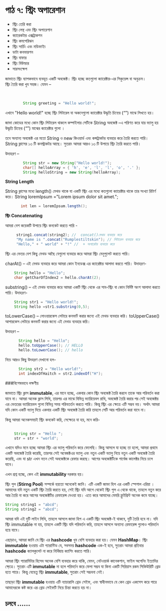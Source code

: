 # পাঠ ৭: স্ট্রিং  অপারেশান  

* স্ট্রিং তেরি করা
* স্ট্রিং লেন্থ এবং স্ট্রিং অপারেশান
* ক্যারেকটার এক্সট্রাকশন
* স্ট্রিং কমপেরিঝন
* স্ট্রিং সার্চিং এবং মডিফাইং
* ডাটা কনভারশন
* স্ট্রিং বাফার
* স্ট্রিং বিউল্ডার
* সারসংক্ষেপ



জাভাতে স্ট্রিং ব্যাপকভাবে ব্যবহৃত একটি অবজেক্ট। স্ট্রিং হচ্ছে কতগুলো ক্যারেক্টার-এর সিকুয়েন্স বা অনুক্রম।  
স্ট্রিং তৈরি করা খুব সহজ। 
যেমন – 

‌
```java
		String greeting = "Hello world!"; 

```


এখানে "Hello world!" হচ্ছে স্ট্রিং লিটারেল যা অকনেগুলো ক্যারেক্টার উদ্ধৃতি চিহ্নের (“”) মাঝে লিখতে হয়। 

জাভা কোডের মধ্যে কোন স্ট্রিং লিটারেল থাকলে কম্পাইলার সেটিকে  String অবজেক্ট –এ পরিণত করে যার ভ্যালু হয় উদ্ধৃতি চিহ্নের (“”) মাঝের ক্যারেক্টার গুলো । 

তবে অন্যান্য অবজেক্ট এর মতো String ও new কিওয়ার্ড এবং কন্সট্রাকটর ব্যবহার করে তৈরি করতে পারি। String ক্লাসের ১৩ টি কনস্ট্রাকটর আছে। সুতরাং আমরা আরও ১৩ টি উপায়ে স্ট্রিং তৈরি করতে পারি। 

উদাহরণ – 

```java
		String str = new String("Hello world!");
        char[] helloArray = { 'h', 'e', 'l', 'l', 'o', '.' };
        String helloString = new String(helloArray);

```

**String Length**

String ক্লাসের মধ্যে length() মেথড থাকে যা একটি স্ট্রিং এর মধ্যে কতগুলো ক্যারেক্টার থাকে তার সংখ্যা রিটার্ণ করে। 
String loremIpsum ="Lorem ipsum dolor sit amet.";
     	
```java       
       int len = loremIpsum.length();
```

**স্ট্রিং Concatenating**


আমরা বেশ কয়েকটি উপায়ে স্ট্রিং কনকেট করতে পারি -  

```java    
     string1.concat(string2); //  concat()মেথড ব্যবহার করে 
     "My name is ".concat("Rumplestiltskin"); // লিটারেল ব্যবহার করে 
     "Hello," + " world" + "!" //  + অপারেটর ব্যবহার করে 
```

স্ট্রিং এর ভেতর বেশ কিছু মেথড আছৈ যেগুলো ব্যবহার করে আমরা  স্ট্রিং মেনুপুলেট করতে পারি। 


charAt() – এই মেথড ব্যবহার করে আমরা কোন ইনডেক্স এর ক্যারেক্টার আলাদা করতে পারি। উদাহরণ- 
 
```java     
    String hello = "Hello";
    char getCharOfIndex2 = hello.charAt(2);
```

substring() – এই মেথড ব্যবহার করে আমরা একটি স্ট্রিং থেকে এর সাব-স্ট্রিং বা কোন নির্দিষ্ট অংশ আলাদা করতে পারি। 
উদাহরণ- 

```java
	String str1 = "Hello world!";
	String hello =str1.substring(0,5);
```

toLowerCase() – লোওয়ারকেস লেটারে কনভার্ট করার জন্যে এই মেথড ব্যবহার করি। 
toUpperCase() আপারকেস লেটারে কনভার্ট করার জন্যে এই মেথড ব্যবহার করি। 

উদাহরণ –

```java
      String hello = "Hello";
      hello.toUpperCase(); // HELLO
      hello.toLowerCase(); // hello 
```

নিচে আরও কিছু উদহরণ দেখানো হল-

```java
      String str2 = "Hello world!"; 
      int indexOfHaitch = str2.indexOf("H");
```


###বিশেষভাবে লক্ষণীয়  


জাভাতে স্ট্রিং ক্লাস **immutable**, এর মানে হচ্ছে, একবার কোন স্ট্রিং অবজেক্ট তৈরি করলে তাকে আর পরিবর্তন করা যাবে না। আমরা অনেক ক্লাস লিখি, তারপর এর মাঝে বিভিন্ন ভ্যারিয়েবল রাখি, অবজেক্ট তৈরি করার পর সেই অবজেক্টর এর ভেতরের ভ্যারিয়েবল গুলো বিভিন্ন সময় পরিবতর্তন করতে পারি। কিন্তু স্ট্রিং এর ক্ষেত্রে এটি সম্ভব নয়। অর্থাৎ আমরা যদি কোন একটি ভ্যালু দিয়ে একবার একটি স্ট্রিং অবজেক্ট তৈরি করি তাহলে সেটি আর পরিবর্তন করা যাবে না।

কিন্তু আমরা অনেকসময়ই স্ট্রিং কনকেট করি, সেক্ষেত্রে যা হয়, মনে করি-

```java
‌‌‌‌‌‌‌‌‌
    String str = "Hello ";
    str = str + "world";

````

এখানে যদিও মনে হচ্ছে আমরা স্ট্রিং এর ভ্যালু পরিবর্তন করে ফেলেছি। কিন্তু আসলে যা হচ্ছে তা হলো, আমরা প্রথমে একটি অবজেক্ট তৈরি করেছি, তারপর সেই অবেজক্টএর ভ্যালু এবং নতুন একটি ভ্যালু নিয়ে নতুন একটি অবজেক্ট তৈরি করেছি, এবং যা str এখন নতন সেই অবজেক্টকে রেফার করছে। আগের অবজেক্টটিকে গার্বেজ কালেক্টর নিয়ে চলে যাবে।

এখন প্রশ্ন হচ্ছে, কেন এই **immutability** দরকার হয়।

স্ট্রিং পুল (**Stirng Pool**) সম্পর্কে হয়তো অনেকেই জানি। এটি একটি জাভা হিপ এর একটি স্পেশাল এরিয়া । আমাদের যদি নতুন একটি স্ট্রিং তৈরি করতে হয়, সেই স্ট্রিং যদি আগে থেকেই স্ট্রিং পুল এ থেকে থাকে, তাহলে নতুন করে আর তৈরি না করে আগের অবজেক্টটির রেফারেন্স দেওয়া হয়। এতে করে আমাদের মেমরি ফ্রুটপ্রিন্ট অনেক কমে যাচ্ছে।
```java
String string1 = "abcd";
String string2 = "abcd";
````

আমরা যদি এই দুটি লাইন লিখি, তাহলে আসলে জাভা হিপ এ একটি স্ট্রিং অবজেক্ট-ই থাকবে, দুটি তৈরি হবে না। যদি স্ট্রিং immutable না হয়, তাহলে একটি স্ট্রিং যদি পরিবর্তন করি, তাহলে আসলে অন্যান্য রেফারেন্স গুলোও পরিবর্তন হয়ে যাবে।

এছাড়াও, আমরা জানি যে স্ট্রিং এর **hashcode** খুব বেশি ব্যবহার করা হয়। যেমন **HashMap**। স্ট্রিং **immutable** হওয়ায় এটা গ্যারান্টিড যে, সবসময় **hashcode** এক-ই হবে, সুতরাং আমরা প্রতিবার **hashcode** ক্যালকুলেট না করে নির্ধিদ্বায় ক্যাশিং করতে পারি।

আমরা স্ট্রিং প্যারামিটার হিসেব অনেক বেশি ব্যবহার করে থাকি, যেমন, নেটওয়ার্ক কানেকশান, ফাইল অপেনিং ইত্যাদির ক্ষে্ত্রে। সুতরাং এটি **immutable** না হলে পরিবর্তন করে ফেলা সম্ভব যা কিনা একটি সিরিয়াস রকম সিকিউরিটি থ্রেড হতে পারে। কিন্তু যেহেতু স্ট্রিং **immutable**, সুতরাং সেই সম্ভবনা নেই।

তাছাড়া স্ট্রিং **immutable** হওয়ায় এটি ন্যাচারালি থ্রেড সেইফ, এবং স্বাধীনভাবে যে কেন থ্রেড একসেস করে পারে আমাদেরকে কষ্ট করে এর থ্রেড সেইফটি নিয়ে চিন্তা করতে হয় না।



## চলবে ......





